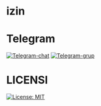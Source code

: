 # izin

# Telegram
[![Telegram-chat](https://img.shields.io/badge/Chat-Telegram-blue)](https://t.me/givpn/)
[![Telegram-grup](https://img.shields.io/badge/Grup-Telegram-blue)](https://t.me/givpn_grup)

# LICENSI
[![License: MIT](https://img.shields.io/badge/License-MIT-blue.svg)](https://opensource.org/licenses/MIT)
